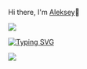 Hi there, I'm [Aleksey](https://github.com/Aleksey2710)👋

![](https://github.com/blackcater/blackcater/raw/main/images/Hi.gif)
 
[![Typing SVG](https://readme-typing-svg.herokuapp.com?color=%2336BCF7&lines=Computer+science+student)](https://git.io/typing-svg)


![](https://github.com/Aleksey2710/statistic/blob/master/themes/github.svg)
<!--
**Aleksey2710/Aleksey2710** is a ✨ _special_ ✨ repository because its `README.md` (this file) appears on your GitHub profile.

Here are some ideas to get you started:

- 🔭 I’m currently working on ...
- 🌱 I’m currently learning ...
- 👯 I’m looking to collaborate on ...
- 🤔 I’m looking for help with ...
- 💬 Ask me about ...
- 📫 How to reach me: ...
- 😄 Pronouns: ...
- ⚡ Fun fact: ...
-->
